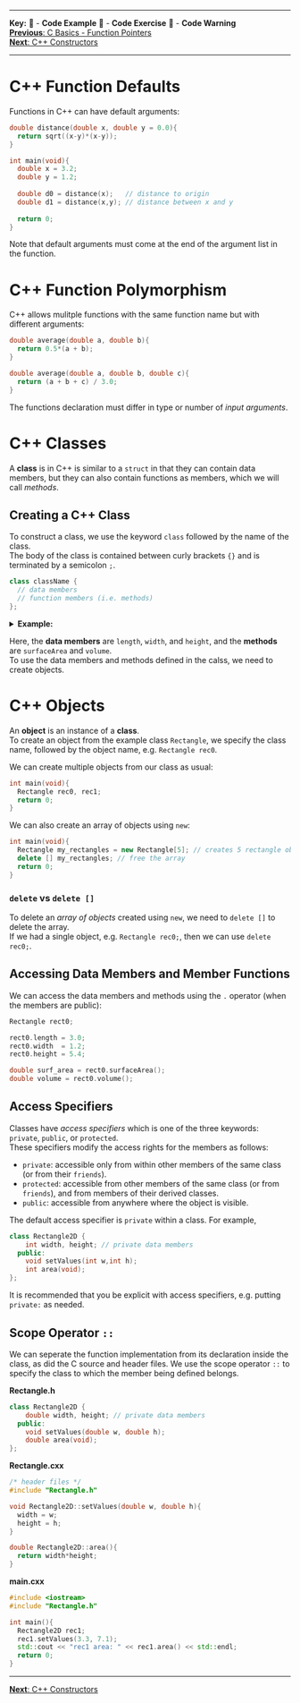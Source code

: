 
---
**Key:** 
:large_orange_diamond: - **Code Example** 
:large_blue_diamond: - **Code Exercise** 
:red_circle: - **Code Warning**  
[**Previous**: C Basics - Function Pointers](https://github.com/ackirby88/CS107/blob/master/C-Basics/C-6-FunctionPointers.md)  
[**Next**: C++ Constructors](https://github.com/ackirby88/CS107/blob/master/C++/CPP-1-Constructors.md)

---
# C++ Function Defaults
Functions in C++ can have default arguments:  
```C++
double distance(double x, double y = 0.0){
  return sqrt((x-y)*(x-y));
}

int main(void){
  double x = 3.2;
  double y = 1.2;
  
  double d0 = distance(x);   // distance to origin
  double d1 = distance(x,y); // distance between x and y
  
  return 0;
}
```
Note that default arguments must come at the end of the argument list in the function.

# C++ Function Polymorphism
C++ allows mulitple functions with the same function name but with different arguments:
```C++
double average(double a, double b){
  return 0.5*(a + b);
}

double average(double a, double b, double c){
  return (a + b + c) / 3.0;
}
```
The functions declaration must differ in type or number of *input arguments*.

# C++ Classes
A **class** is in C++ is similar to a `struct` in that they can contain data members, but they can also contain functions as members, which we will call *methods*.

## Creating a C++ Class
To construct a class, we use the keyword `class` followed by the name of the class.  
The body of the class is contained between curly brackets `{}` and is terminated by a semicolon `;`.
```C++
class className {
  // data members
  // function members (i.e. methods)
};
```

**<details><summary>Example:</summary>**
<p>

```C++
class Rectangle{
  public: 
    double length;
    double width;
    double height;
    
    double surfaceArea(){
      return 2.0*length*width + 2.0*length*height + 2.0*width*height;
    }
    
    double volume(){
      return length*width*height;
    }
};
```
</p>
</details>

Here, the **data members** are `length`, `width`, and `height`, and the **methods** are `surfaceArea` and `volume`.  
To use the data members and methods defined in the calss, we need to create objects. 

# C++ Objects 
An **object** is an instance of a **class**.  
To create an object from the example class `Rectangle`, we specify the class name, followed by the object name, e.g. `Rectangle rec0`.  

We can create multiple objects from our class as usual:  
```C++
int main(void){
  Rectangle rec0, rec1;
  return 0;
}
```
We can also create an array of objects using `new`:
```C++
int main(void){
  Rectangle my_rectangles = new Rectangle[5]; // creates 5 rectangle objects
  delete [] my_rectangles; // free the array
  return 0;
}
```
### `delete` vs `delete []`
To delete an *array of objects* created using `new`, we need to `delete []` to delete the array.  
If we had a single object, e.g. `Rectangle rec0;`, then we can use `delete rec0;`.  

## Accessing Data Members and Member Functions
We can access the data members and methods using the `.` operator (when the members are public):
```C++
Rectangle rect0;

rect0.length = 3.0;
rect0.width  = 1.2;
rect0.height = 5.4;

double surf_area = rect0.surfaceArea();
double volume = rect0.volume();
```

## Access Specifiers
Classes have *access specifiers* which is one of the three keywords: `private`, `public`, or `protected`.  
These specifiers modify the access rights for the members as follows:  
 - `private`: accessible only from within other members of the same class (or from their `friends`).
 - `protected`: accessible from other members of the same class (or from `friends`), and from members of their derived classes.
 - `public`: accessible from anywhere where the object is visible.

The default access specifier is `private` within a class. 
For example, 
```C++
class Rectangle2D {
    int width, height; // private data members
  public:
    void setValues(int w,int h);
    int area(void);
};
```
It is recommended that you be explicit with access specifiers, e.g. putting `private:` as needed.

## Scope Operator `::`
We can seperate the function implementation from its declaration inside the class, as did the C source and header files.
We use the scope operator `::` to specify the class to which the member being defined belongs.

**Rectangle.h**
```C++
class Rectangle2D {
    double width, height; // private data members
  public:
    void setValues(double w, double h);
    double area(void);
};
```
**Rectangle.cxx**
```C
/* header files */
#include "Rectangle.h"

void Rectangle2D::setValues(double w, double h){
  width = w;
  height = h;
}

double Rectangle2D::area(){
  return width*height;
}
```
**main.cxx**
```C++
#include <iostream>
#include "Rectangle.h"

int main(){
  Rectangle2D rec1;
  rec1.setValues(3.3, 7.1);
  std::cout << "rec1 area: " << rec1.area() << std::endl;
  return 0;
}
```
---
[**Next**: C++ Constructors](https://github.com/ackirby88/CS107/blob/master/C++/CPP-1-Constructors.md)  
